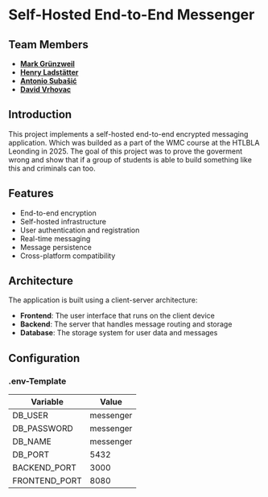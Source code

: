 # Self-Hosted End-to-End Messenger

## Team Members

* [**Mark Grünzweil**](https://github.com/m-gruen)
* [**Henry Ladstätter**](https://github.com/HenryLad)
* [**Antonio Subašić**](https://github.com/antoniosubasic)
* [**David Vrhovac**](https://github.com/PlutoTinte06)

## Introduction

This project implements a self-hosted end-to-end encrypted messaging application. Which was builded as a part of the WMC course at the HTLBLA Leonding in 2025. The goal of this project was to prove the goverment wrong and show that if a group of students is able to build something like this and criminals can too. 

## Features

* End-to-end encryption
* Self-hosted infrastructure
* User authentication and registration
* Real-time messaging
* Message persistence
* Cross-platform compatibility

## Architecture

The application is built using a client-server architecture:

* **Frontend**: The user interface that runs on the client device
* **Backend**: The server that handles message routing and storage
* **Database**: The storage system for user data and messages

## Configuration

### .env-Template
| Variable | Value |
|----------|-------|
| DB_USER | messenger |
| DB_PASSWORD | messenger |
| DB_NAME | messenger |
| DB_PORT | 5432 |
| BACKEND_PORT | 3000 |
| FRONTEND_PORT | 8080 |
